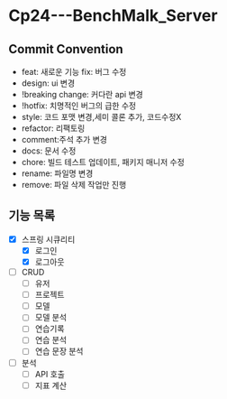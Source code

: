 # Cp24---BenchMalk_Server

## Commit Convention

- feat: 새로운 기능 fix: 버그 수정
- design: ui 변경
- !breaking change: 커다란 api 변경
- !hotfix: 치명적인 버그의 급한 수정
- style: 코드 포맷 변경,세미 콜론 추가, 코드수정X
- refactor: 리팩토링
- comment:주석 추가 변경
- docs: 문서 수정
- chore: 빌드 테스트 업데이트, 패키지 매니저 수정
- rename: 파일명 변경
- remove: 파일 삭제 작업만 진행

## 기능 목록

- [x] 스프링 시큐리티
    - [x] 로그인
    - [x] 로그아웃
- [ ] CRUD
    - [ ] 유저
    - [ ] 프로젝트
    - [ ] 모델
    - [ ] 모델 분석
    - [ ] 연습기록
    - [ ] 연습 분석
    - [ ] 연습 문장 분석
- [ ] 분석
    - [ ] API 호출
    - [ ] 지표 계산